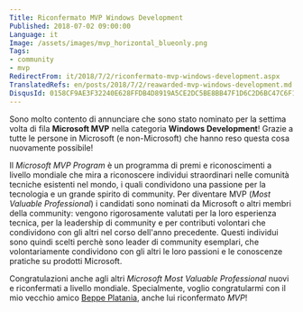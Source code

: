```yaml
---
Title: Riconfermato MVP Windows Development
Published: 2018-07-02 09:00:00
Language: it
Image: /assets/images/mvp_horizontal_blueonly.png
Tags:
- community
- mvp
RedirectFrom: it/2018/7/2/riconfermato-mvp-windows-development.aspx
TranslatedRefs: en/posts/2018/7/2/reawarded-mvp-windows-development.md
DisqusId: 0158CF9AE3F32240E628FFDB4D8919A5CE2DC5BE8BB47F1D6C2D6BC47C6F11BB
---
```

Sono molto contento di annunciare che sono stato nominato per la settima volta di fila **Microsoft MVP** nella categoria **Windows Development**! Grazie a tutte le persone in Microsoft (e non-Microsoft) che hanno reso questa cosa nuovamente possibile!

Il *Microsoft MVP Program* è un programma di premi e riconoscimenti a livello mondiale che mira a riconoscere individui straordinari nelle comunità tecniche esistenti nel mondo, i quali condividono una passione per la tecnologia e un grande spirito di community. Per diventare MVP (*Most Valuable Professional*) i candidati sono nominati da Microsoft o altri membri della community: vengono rigorosamente valutati per la loro esperienza tecnica, per la leadership di community e per contributi volontari che condividono con gli altri nel corso dell'anno precedente. Questi individui sono quindi scelti perchè sono leader di community esemplari, che volontariamente condividono con gli altri le loro passioni e le conoscenze pratiche su prodotti Microsoft.

Congratulazioni anche agli altri *Microsoft Most Valuable Professional* nuovi e riconfermati a livello mondiale. Specialmente, voglio congratularmi con il mio vecchio amico <a href="http://beppeplatania.com" target="_blank">Beppe Platania</a>, anche lui riconfermato *MVP*!